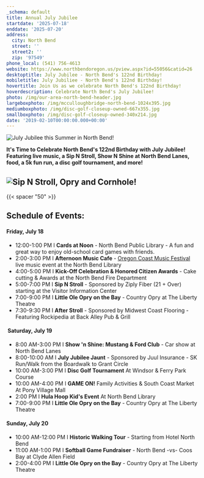 ```yaml
---
_schema: default
title: Annual July Jubilee
startdate: '2025-07-18'
enddate: '2025-07-20'
address:
  city: North Bend
  street: ''
  street2: ''
  zip: '97549'
phone_local: (541) 756-4613
website: https://www.northbendoregon.us/pview.aspx?id=55056&catid=26
desktoptitle: July Jubilee - North Bend's 122nd Birthday!
mobiletitle: July Jubiliee - North Bend's 122nd Birthday!
hovertitle: Join Us as we celebrate North Bend's 122nd Birthday!
hoverdescription: Celebrate North Bend's July Jubilee!
photo: /img/our-area-north-bend-header.jpg
largeboxphoto: /img/mcculloughbridge-north-bend-1024x395.jpg
mediumboxphoto: /img/disc-golf-closeup-owned-667x355.jpg
smallboxphoto: /img/disc-golf-closeup-owned-340x214.jpg
date: '2019-02-10T00:00:00.000+00:00'
---
```

![July Jubilee this Summer in North Bend!](/img/2025-july-jubilee-cover-photo.png "July Jubilee this Summer in North Bend!")

**It's Time to Celebrate North Bend's 122nd Birthday with July Jubilee! Featuring live music, a Sip N Stroll, Show N Shine at North Bend Lanes, food, a 5k fun run, a disc golf tournament, and more!**

## ![Sip N Stroll, Opry and Cornhole!](/img/jj-sat-events-1.jpg)

{{< spacer "50" >}}

## Schedule of Events:

#### Friday, July 18

* 12:00-1:00 PM I **Cards at Noon** - North Bend Public Library - A fun and great way to enjoy old-school card games with friends.
* 2:00-3:00 PM I **Afternoon Music Cafe** - <a href="https://www.oregonsadventurecoast.com/event/annual-oregon-coast-music-festival/" target="_blank" rel="noopener">Oregon Coast Music Festival</a> live music event at the North Bend Library
* 4:00-5:00 PM I **Kick-Off Celebration & Honored Citizen Awards** - Cake cutting & Awards at the North Bend Fire Department
* 5:00-7:00 PM I **Sip N Stroll** - Sponsored by Ziply Fiber (21 + Over) starting at the Visitor Information Center
* 7:00-9:00 PM I **Little Ole Opry on the Bay** - Country Opry at The Liberty Theatre
* 7:30-9:30 PM I **After Stroll** - Sponsored by Midwest Coast Flooring - Featuring Rockipedia at Back Alley Pub & Grill

#### &nbsp;Saturday, July 19

* 8:00 AM-3:00 PM I **Show 'n Shine: Mustang & Ford Club** - Car show at North Bend Lanes
* 8:00-10:00 AM I **July Jubilee Jaunt** - Sponsored by Juul Insurance - SK Run/Walk from the Boardwalk to Grant Circle
* 10:00 AM-3:00 PM I **Disc Golf Tournament** At Windsor & Ferry Park Course
* 10:00 AM-4:00 PM I **GAME ON!** Family Activities & South Coast Market At Pony Village Mall
* 2:00 PM I **Hula Hoop Kid's Event** At North Bend Library
* 7:00-9:00 PM I **Little Ole Opry on the Bay** - Country Opry at The Liberty Theatre

#### Sunday, July 20

* 10:00 AM-12:00 PM I **Historic Walking Tour** - Starting from Hotel North Bend
* 11:00 AM-1:00 PM I **Softball Game Fundraiser** - North Bend -vs- Coos Bay at Clyde Allen Field
* 2:00-4:00 PM I **Little Ole Opry on the Bay** - Country Opry at The Liberty Theatre

&nbsp;

&nbsp;

####